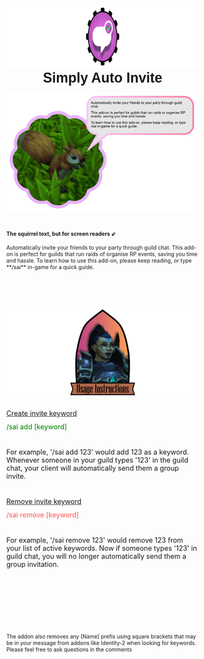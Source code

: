 <h2 style="text-align: center;"><img src="https://github.com/Khazoda/SimplyAutoInvite/blob/master/Assets/Logo.png?raw=true" width="879" height="164" /> <br /> <span style="font-family: impact, sans-serif; font-size: 36px;">Simply Auto Invite</span></h2>
<p style="text-align: center; display: flex; justify-content: center;"><img src="https://github.com/Khazoda/SimplyAutoInvite/blob/master/Assets/Squirrel.png?raw=true" width="1146" /></p>
<p style="display: flex; justify-content: center; text-align: left;">&nbsp;</p>
<h4>The squirrel text, but for screen readers ⇙</h4>
<p>Automatically invite your friends to your party through guild chat. This add-on is perfect for guilds that run raids of organise RP events, saving you time and hassle. To learn how to use this add-on, please keep reading, or type **/sai** in-game for a quick guide. &nbsp;</p>
<p>&nbsp;</p>
<p>&nbsp;</p>
<p><br /> <img src="https://github.com/Khazoda/SimplyAutoInvite/blob/master/Assets/instructions_headshot.png?raw=true" width="880" align="left" /></p>
<p>&nbsp;</p>
<p style="text-align: left;" align="right"><span style="font-size: 18px;"><ins>Create invite keyword</ins></span></p>
<p style="text-align: left;" align="right"><span style="color: #008000; font-size: 18px;">/sai add [keyword]</span></p>
<p style="text-align: left;" align="right">&nbsp;</p>
<p style="text-align: left;" align="right"><span style="font-size: 18px;">For example, '/sai add 123' would add 123 as a keyword. Whenever someone in your guild types '123' in the guild chat, your client will automatically send them a group invite. </span></p>
<p style="text-align: left;">&nbsp;</p>
<p style="text-align: left;"><span style="font-size: 18px;"><ins>Remove invite keyword</ins> </span></p>
<p style="text-align: left;"><span style="color: #ff5454; font-size: 18px;">/sai remove [keyword] </span></p>
<p style="text-align: left;">&nbsp;</p>
<p style="text-align: left;"><span style="font-size: 18px;">For example, '/sai remove 123' would remove 123 from your list of active keywords. Now if someone types '123' in guild chat, you will no longer automatically send them a group invitation. </span></p>
<p>&nbsp;</p>
<p>&nbsp;</p>
<p>&nbsp;</p>
<p>&nbsp;</p>
<p>&nbsp;</p>
<p>The addon also removes any [Name] prefix using square brackets that may be in your message from addons like Identity-2 when looking for keywords. <br /> Please feel free to ask questions in the comments</p>